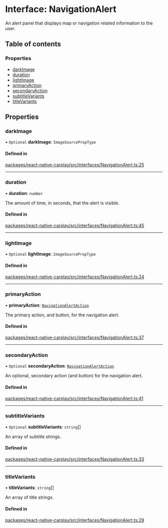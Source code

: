 # Interface: NavigationAlert

An alert panel that displays map or navigation related information to the user.

## Table of contents

### Properties

- [darkImage](/docs/NavigationAlert.md#darkimage)
- [duration](/docs/NavigationAlert.md#duration)
- [lightImage](/docs/NavigationAlert.md#lightimage)
- [primaryAction](/docs/NavigationAlert.md#primaryaction)
- [secondaryAction](/docs/NavigationAlert.md#secondaryaction)
- [subtitleVariants](/docs/NavigationAlert.md#subtitlevariants)
- [titleVariants](/docs/NavigationAlert.md#titlevariants)

## Properties

### darkImage

• `Optional` **darkImage**: `ImageSourcePropType`

#### Defined in

[packages/react-native-carplay/src/interfaces/NavigationAlert.ts:25](https://github.com/birkir/react-native-carplay/blob/2f9bd9c/packages/react-native-carplay/src/interfaces/NavigationAlert.ts#L25)

___

### duration

• **duration**: `number`

The amount of time, in seconds, that the alert is visible.

#### Defined in

[packages/react-native-carplay/src/interfaces/NavigationAlert.ts:45](https://github.com/birkir/react-native-carplay/blob/2f9bd9c/packages/react-native-carplay/src/interfaces/NavigationAlert.ts#L45)

___

### lightImage

• `Optional` **lightImage**: `ImageSourcePropType`

#### Defined in

[packages/react-native-carplay/src/interfaces/NavigationAlert.ts:24](https://github.com/birkir/react-native-carplay/blob/2f9bd9c/packages/react-native-carplay/src/interfaces/NavigationAlert.ts#L24)

___

### primaryAction

• **primaryAction**: [`NavigationAlertAction`](/docs/NavigationAlertAction.md)

The primary action, and button, for the navigation alert.

#### Defined in

[packages/react-native-carplay/src/interfaces/NavigationAlert.ts:37](https://github.com/birkir/react-native-carplay/blob/2f9bd9c/packages/react-native-carplay/src/interfaces/NavigationAlert.ts#L37)

___

### secondaryAction

• `Optional` **secondaryAction**: [`NavigationAlertAction`](/docs/NavigationAlertAction.md)

An optional, secondary action (and button) for the navigation alert.

#### Defined in

[packages/react-native-carplay/src/interfaces/NavigationAlert.ts:41](https://github.com/birkir/react-native-carplay/blob/2f9bd9c/packages/react-native-carplay/src/interfaces/NavigationAlert.ts#L41)

___

### subtitleVariants

• `Optional` **subtitleVariants**: `string`[]

An array of subtitle strings.

#### Defined in

[packages/react-native-carplay/src/interfaces/NavigationAlert.ts:33](https://github.com/birkir/react-native-carplay/blob/2f9bd9c/packages/react-native-carplay/src/interfaces/NavigationAlert.ts#L33)

___

### titleVariants

• **titleVariants**: `string`[]

An array of title strings.

#### Defined in

[packages/react-native-carplay/src/interfaces/NavigationAlert.ts:29](https://github.com/birkir/react-native-carplay/blob/2f9bd9c/packages/react-native-carplay/src/interfaces/NavigationAlert.ts#L29)
